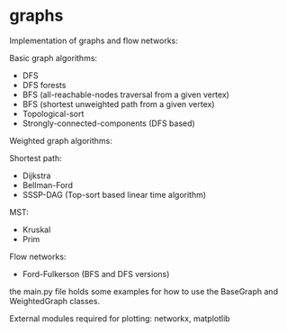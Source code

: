 # graphs
Implementation of graphs and flow networks:

Basic graph algorithms:
- DFS
- DFS forests
- BFS (all-reachable-nodes traversal from a given vertex)
- BFS (shortest unweighted path from a given vertex)
- Topological-sort
- Strongly-connected-components (DFS based)

Weighted graph algorithms:

  Shortest path:
  - Dijkstra
  - Bellman-Ford
  - SSSP-DAG (Top-sort based linear time algorithm)
  
  MST:
  - Kruskal 
  - Prim
  
Flow networks:
- Ford-Fulkerson (BFS and DFS versions)
  

the main.py file holds some examples for how to use the BaseGraph and WeightedGraph classes.


External modules required for plotting: networkx, matplotlib
